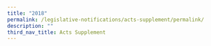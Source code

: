 ```yaml
---
title: "2018"
permalink: /legislative-notifications/acts-supplement/permalink/
description: ""
third_nav_title: Acts Supplement
---
```

